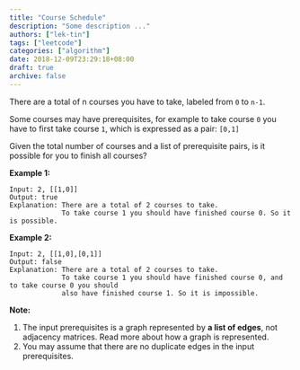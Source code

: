 ```yaml
---
title: "Course Schedule"
description: "Some description ..."
authors: ["lek-tin"]
tags: ["leetcode"]
categories: ["algorithm"]
date: 2018-12-09T23:29:18+08:00
draft: true
archive: false
---
```

There are a total of n courses you have to take, labeled from `0` to `n-1`.

Some courses may have prerequisites, for example to take course `0` you have to first take course `1`, which is expressed as a pair: `[0,1]`

Given the total number of courses and a list of prerequisite pairs, is it possible for you to finish all courses?

**Example 1:**
```
Input: 2, [[1,0]] 
Output: true
Explanation: There are a total of 2 courses to take. 
             To take course 1 you should have finished course 0. So it is possible.
```
**Example 2:**
```
Input: 2, [[1,0],[0,1]]
Output: false
Explanation: There are a total of 2 courses to take. 
             To take course 1 you should have finished course 0, and to take course 0 you should
             also have finished course 1. So it is impossible.
```
**Note:**
1. The input prerequisites is a graph represented by **a list of edges**, not adjacency matrices. Read more about how a graph is represented.
2. You may assume that there are no duplicate edges in the input prerequisites.
